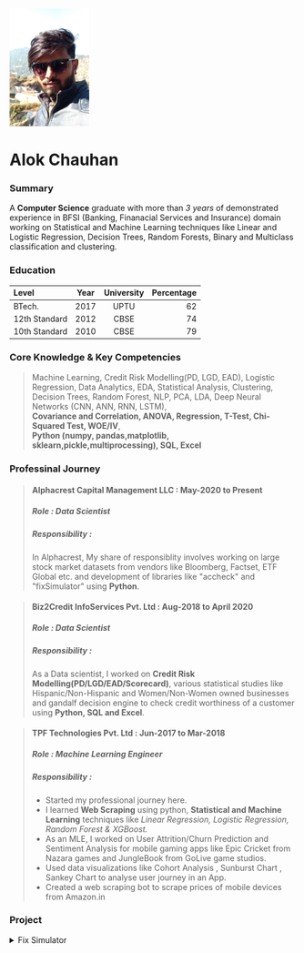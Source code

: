 <div><kbd><img src="Image.png"/></kbd></div>

# Alok Chauhan


### Summary
A **Computer Science** graduate with more than *3 years* of demonstrated experience in BFSI (Banking, Finanacial Services and Insurance) domain working on Statistical and Machine Learning techniques like Linear and Logistic Regression, Decision Trees, Random Forests, Binary and Multiclass classification and clustering. 

### Education

| Level     |     Year    | University    | Percentage|
| :---        |    :----:   |   :----:      |       ---:|
| BTech.      |     2017    | UPTU   |   62   |
| 12th Standard|   2012     | CBSE   |   74   |
| 10th Standard|   2010     | CBSE   |   79   |

### Core Knowledge & Key Competencies 
> Machine Learning, Credit Risk Modelling(PD, LGD, EAD), Logistic Regression, Data Analytics, EDA, Statistical Analysis, Clustering, Decision Trees, Random Forest, NLP, PCA, LDA, Deep Neural Networks (CNN, ANN, RNN, LSTM),<br>**Covariance and Correlation, ANOVA, Regression, T-Test, Chi-Squared Test, WOE/IV**,  <br>**Python (numpy, pandas,matplotlib, sklearn,pickle,multiprocessing), SQL, Excel**

### Professinal Journey

> #### Alphacrest Capital Management LLC : **May-2020 to Present**
> ##### Role : Data Scientist
> ##### Responsibility : 
> In Alphacrest, My share of responsiblity involves working on large stock market datasets from vendors like Bloomberg, Factset, ETF Global etc. and development of libraries like "accheck" and "fixSimulator" using **Python**.

> #### Biz2Credit InfoServices Pvt. Ltd : **Aug-2018 to April 2020**
> ##### Role : Data Scientist
> ##### Responsibility :
> As a Data scientist,  I worked on **Credit Risk Modelling(PD/LGD/EAD/Scorecard)**, various statistical studies like Hispanic/Non-Hispanic and Women/Non-Women owned businesses and gandalf decision engine to check credit worthiness of a customer using **Python, SQL and Excel**.

> #### TPF Technologies Pvt. Ltd : **Jun-2017 to Mar-2018**
> ##### Role : Machine Learning Engineer
> ##### Responsibility :
> * Started my professional journey here.
> * I learned **Web Scraping** using python, **Statistical and Machine Learning** techniques like *Linear Regression, Logistic Regression, Random Forest & XGBoost.*
> * As an MLE, I worked on User Attrition/Churn Prediction and Sentiment Analysis for mobile gaming apps like Epic Cricket from Nazara games and JungleBook from GoLive game studios.
> * Used data visualizations like Cohort Analysis , Sunburst Chart , Sankey Chart to analyse user journey in an App.
> * Created a web scraping bot to scrape prices of mobile devices from Amazon.in

### Project
<details>
<summary>Fix Simulator</summary>
  
> * Fix simulator is a simulator version of a Stock Exchange
> * FIX4.2 protocol used for Server Client communication.
> * Client sends NewOrder/Replace Order/Cancel Order request to the server.
> * Server processes order requests and send fills to client based on the rule NewOrder has.
> * A rule defines how an order should be filled to the client.
> * Time based algorithms like TWAP and VWAP were used for time based rules.
> * Server has two parallel processes running, one receives order and another process them.
</details>
